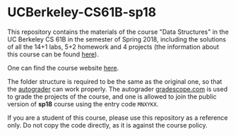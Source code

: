 # UCBerkeley-CS61B-sp18

This repository contains the materials of the course "Data Structures" in the UC Berkeley CS 61B in the semester of Spring 2018, including the solutions of all the 14+1 labs, 5+2 homework and 4 projects (the information about this course can be found [here](https://sp18.datastructur.es/about.html)).

One can find the course website [here](https://sp18.datastructur.es/).

The folder structure is required to be the same as the original one, so that the [autograder](https://www.gradescope.com/courses/20666) can work properly. The autograder [gradescope.com](https://www.gradescope.com/) is used to grade the projects of the course, and one is allowed to join the public version of **sp18** course using the entry code `MNXYKX`.

If you are a student of this course, please use this repository as a reference only. Do not copy the code directly, as it is against the course policy.